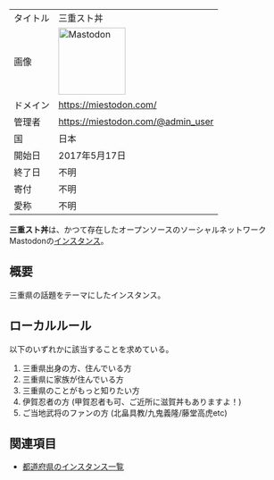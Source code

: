 <div>

|          |                                                                                                                                                                                                                                                                                                        |
|----------|--------------------------------------------------------------------------------------------------------------------------------------------------------------------------------------------------------------------------------------------------------------------------------------------------------|
| タイトル | 三重スト丼                                                                                                                                                                                                                                                                                             |
| 画像     | [<img src="/images/thumb/0/00/Mastodon_logo.png/120px-Mastodon_logo.png" srcset="/images/thumb/0/00/Mastodon_logo.png/180px-Mastodon_logo.png 1.5x, /images/0/00/Mastodon_logo.png 2x" width="120" height="120" alt="Mastodon" />](/%E3%83%95%E3%82%A1%E3%82%A4%E3%83%AB:Mastodon_logo.png "Mastodon") |
| ドメイン | <a href="https://miestodon.com/" rel="nofollow">https://miestodon.com/</a>                                                                                                                                                                                                                             |
| 管理者   | <a href="https://miestodon.com/@admin_user" rel="nofollow">https://miestodon.com/@admin_user</a>                                                                                                                                                                                                       |
| 国       | 日本                                                                                                                                                                                                                                                                                                   |
| 開始日   | 2017年5月17日                                                                                                                                                                                                                                                                                          |
| 終了日   | 不明                                                                                                                                                                                                                                                                                                   |
| 寄付     | 不明                                                                                                                                                                                                                                                                                                   |
| 愛称     | 不明                                                                                                                                                                                                                                                                                                   |

**三重スト丼**は、かつて存在したオープンソースのソーシャルネットワークMastodonの[インスタンス](/%E3%82%A4%E3%83%B3%E3%82%B9%E3%82%BF%E3%83%B3%E3%82%B9 "インスタンス")。

## 概要

三重県の話題をテーマにしたインスタンス。

## ローカルルール

以下のいずれかに該当することを求めている。

1.  三重県出身の方、住んでいる方
2.  三重県に家族が住んでいる方
3.  三重県のことがもっと知りたい方
4.  伊賀忍者の方 (甲賀忍者も可、ご近所に滋賀丼もありますよ！)
5.  ご当地武将のファンの方 (北畠具教/九鬼義隆/藤堂高虎etc)

## 関連項目

-   [都道府県のインスタンス一覧](/%E9%83%BD%E9%81%93%E5%BA%9C%E7%9C%8C%E3%81%AE%E3%82%A4%E3%83%B3%E3%82%B9%E3%82%BF%E3%83%B3%E3%82%B9%E4%B8%80%E8%A6%A7 "都道府県のインスタンス一覧")

</div>
